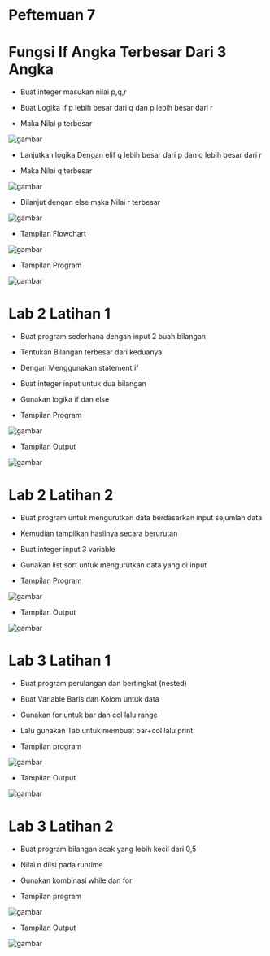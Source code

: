 # Peftemuan 7


<h1>Fungsi If Angka Terbesar Dari 3 Angka</h1>

+ <p>Buat integer masukan nilai p,q,r</p>
+ <p>Buat Logika If p lebih besar dari q dan p lebih besar dari r</p>
+ <p>Maka Nilai p terbesar</p>

 ![gambar](dokumentasi/p.png)

+ <p>Lanjutkan logika Dengan elif q lebih besar dari p dan q lebih besar dari r</p>
+ <p>Maka Nilai q terbesar</p>

 ![gambar](dokumentasi/q.png)

+ <p>Dilanjut dengan else maka Nilai r terbesar</p>

 ![gambar](dokumentasi/r.png)

+ <p>Tampilan Flowchart</p>

 ![gambar](dokumentasi/Flowchart.png)

+ <p>Tampilan Program</p>

 ![gambar](dokumentasi/Program.png)

 <h1>Lab 2 Latihan 1</h1>
 
+ <p> Buat program sederhana dengan input 2 buah bilangan </p>
 + <p> Tentukan Bilangan terbesar dari keduanya</p>
 + <p> Dengan Menggunakan statement if </p>
 + <p>Buat integer input untuk dua bilangan</p>
 + <p>Gunakan logika if dan else </p>
 + <p>Tampilan Program</p>

![gambar](dokumentasi/lab2.1n.png)

+ <p>Tampilan Output</p>

![gambar](dokumentasi/pq02.png)

<h1>Lab 2 Latihan 2</h1>

+ <p>Buat program untuk mengurutkan data berdasarkan input sejumlah data</p>
+ <p>Kemudian tampilkan hasilnya secara berurutan</p>
+ <p>Buat integer input 3 variable</p>
+ <p>Gunakan list.sort untuk mengurutkan data yang di input</p>
+ <p>Tampilan Program</p>

![gambar](dokumentasi/lab2.2.png)

+ <p>Tampilan Output</p>

![gambar](dokumentasi/pqr.png) 

<h1>Lab 3 Latihan 1</h1>

+ <p>Buat program perulangan dan bertingkat (nested) </p>
+ <p>Buat Variable Baris dan Kolom untuk data</p>
+ <p>Gunakan for untuk bar dan col lalu range </p>
+ <p>Lalu gunakan Tab untuk membuat bar+col lalu print</p>
+ <p>Tampilan program</p>

![gambar](dokumentasi/lab3.1.png)

+ <p>Tampilan Output</p>

![gambar](dokumentasi/barkol.png)

<h1>Lab 3 Latihan 2</h1>

+ <p>Buat program bilangan acak yang lebih kecil dari 0,5</p>
+ <p>Nilai n diisi pada runtime</p>
+ <p>Gunakan kombinasi while dan for</p>
+ <p>Tampilan program</p>

![gambar](dokumentasi/lab3.2.png)

+ <p>Tampilan Output</p>

![gambar](dokumentasi/range.png)

